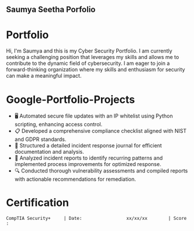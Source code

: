 ## Saumya Seetha Porfolio

# Portfolio

Hi, I'm Saumya and this is my Cyber Security Portfolio. I am currently seeking a challenging position that leverages my skills and allows me to contribute to the dynamic field of cybersecurity. I am eager to join a forward-thinking organization where my skills and enthusiasm for security can make a meaningful impact.

# Google-Portfolio-Projects

- 🖥 Automated secure file updates with an IP whitelist using Python scripting, enhancing access control.
- 📋 Developed a comprehensive compliance checklist aligned with NIST and GDPR standards.
- 📁 Structured a detailed incident response journal for efficient documentation and analysis.
- 🔄 Analyzed incident reports to identify recurring patterns and implemented process improvements for optimized response.
- 🔍 Conducted thorough vulnerability assessments and compiled reports with actionable recommendations for remediation.

# Certification

    CompTIA Security+     | Date:                 xx/xx/xx        | Score :
